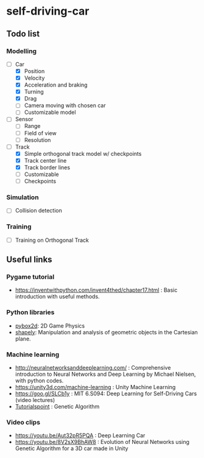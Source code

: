 # self-driving-car

## Todo list

### Modelling

* [ ] Car
    * [x] Position
    * [x] Velocity
    * [x] Acceleration and braking
    * [x] Turning
    * [x] Drag
    * [ ] Camera moving with chosen car
    * [ ] Customizable model
* [ ] Sensor
    * [ ] Range
    * [ ] Field of view
    * [ ] Resolution
* [ ] Track
    * [x] Simple orthogonal track model w/ checkpoints
    * [x] Track center line
    * [x] Track border lines
    * [ ] Customizable
    * [ ] Checkpoints

### Simulation

* [ ] Collision detection

### Training

* [ ] Training on Orthogonal Track

## Useful links

### Pygame tutorial

* https://inventwithpython.com/invent4thed/chapter17.html : Basic introduction with useful methods.

### Python libraries

* [pybox2d](https://github.com/pybox2d/pybox2d): 2D Game Physics
* [shapely](https://pypi.org/project/Shapely/): Manipulation and analysis of geometric objects in the Cartesian plane.

### Machine learning

* http://neuralnetworksanddeeplearning.com/ : Comprehensive introduction to Neural Networks and Deep Learning by Michael Nielsen, with python codes.
* https://unity3d.com/machine-learning : Unity Machine Learning
* https://goo.gl/SLCb1y : MIT 6.S094: Deep Learning for Self-Driving Cars (video lectures)
* [Tutorialspoint](https://www.tutorialspoint.com/genetic_algorithms/index.htm) : Genetic Algorithm

### Video clips

* https://youtu.be/Aut32pR5PQA : Deep Learning Car
* https://youtu.be/8V2sX9BhAW8 : Evolution of Neural Networks using Genetic Algorithm for a 3D car made in Unity
